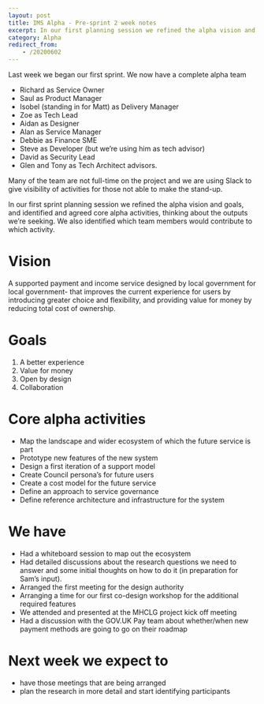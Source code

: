 ```yaml
---
layout: post
title: IMS Alpha - Pre-sprint 2 week notes
excerpt: In our first planning session we refined the alpha vision and goals, and identified and agreed core alpha activities, thinking about the outputs we’re seeking.
category: Alpha
redirect_from:
    - /20200602
---
```

Last week we began our first sprint. We now have a complete alpha team

*   Richard as Service Owner
*   Saul as Product Manager
*   Isobel (standing in for Matt) as Delivery Manager
*   Zoe as Tech Lead
*   Aidan as Designer
*   Alan as Service Manager
*   Debbie as Finance SME
*   Steve as Developer (but we’re using him as tech advisor)
*   David as Security Lead
*   Glen and Tony as Tech Architect advisors.

Many of the team are not full-time on the project and we are using Slack to give visibility of activities for those not able to make the stand-up.

In our first sprint planning session we refined the alpha vision and goals, and identified and agreed core alpha activities, thinking about the outputs we’re seeking. We also identified which team members would contribute to which activity. 

Vision
======

A supported payment and income service designed by local government for local government- that improves the current experience for users by introducing greater choice and flexibility, and providing value for money by reducing total cost of ownership.

Goals
=====

1.  A better experience
2.  Value for money
3.  Open by design
4.  Collaboration

Core alpha activities
=====================

*   Map the landscape and wider ecosystem of which the future service is part 
*   Prototype new features of the new system 
*   Design a first iteration of a support model 
*   Create Council persona’s for future users 
*   Create a cost model for the future service 
*   Define an approach to service governance 
*   Define reference architecture and infrastructure for the system

We have
=======

*   Had a whiteboard session to map out the ecosystem
*   Had detailed discussions about the research questions we need to answer and some initial thoughts on how to do it (in preparation for Sam’s input).
*   Arranged the first meeting for the design authority
*   Arranging a time for our first co-design workshop for the additional required features
*   We attended and presented at the MHCLG project kick off meeting 
*   Had a discussion with the GOV.UK Pay team about whether/when new payment methods are going to go on their roadmap

Next week we expect to
======================

*   have those meetings that are being arranged
*   plan the research in more detail and start identifying participants